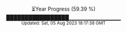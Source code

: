 <p align="center">
⏳Year Progress (59.39 %) <br>
█████████████████▁▁▁▁▁▁▁▁▁▁▁▁▁ <br>
<sub>Updated: Sat, 05 Aug 2023 18:17:38 GMT</sub>
</p>

